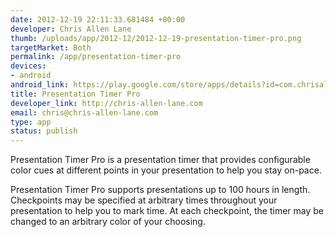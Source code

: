 ```yaml
--- 
date: 2012-12-19 22:11:33.681484 +00:00
developer: Chris Allen Lane
thumb: /uploads/app/2012-12/2012-12-19-presentation-timer-pro.png
targetMarket: Both
permalink: /app/presentation-timer-pro
devices: 
- android
android_link: https://play.google.com/store/apps/details?id=com.chrisallenlane.presentationtimerpro
title: Presentation Timer Pro
developer_link: http://chris-allen-lane.com
email: chris@chris-allen-lane.com
type: app
status: publish
---
```


Presentation Timer Pro is a presentation timer that provides configurable color cues at different points in your presentation to help you stay on-pace.

Presentation Timer Pro supports presentations up to 100 hours in length. Checkpoints may be specified at arbitrary times throughout your presentation to help you to mark time. At each checkpoint, the timer may be changed to an arbitrary color of your choosing.
